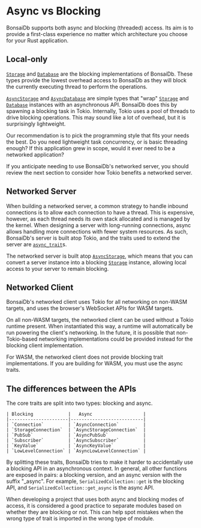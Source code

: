 # Async vs Blocking

BonsaiDb supports both async and blocking (threaded) access. Its aim is to
provide a first-class experience no matter which architecture you choose for
your Rust application.

## Local-only

[`Storage`][storage] and [`Database`][database] are the blocking implementations
of BonsaiDb. These types provide the lowest overhead access to BonsaiDb as they
will block the currently executing thread to perform the operations.

[`AsyncStorage`][async-storage] and [`AsyncDatabase`][async-database] are simple
types that "wrap" [`Storage`][storage] and [`Database`][database] instances with
an asynchronous API. BonsaiDb does this by spawning a blocking task in Tokio.
Internally, Tokio uses a pool of threads to drive blocking operations. This may
sound like a lot of overhead, but it is surprisingly lightweight.

Our recommendation is to pick the programming style that fits your needs the
best. Do you need lightweight task concurrency, or is basic threading enough? If
this application grew in scope, would it ever need to be a networked
application?

If you anticipate needing to use BonsaiDb's networked server, you should review
the next section to consider how Tokio benefits a networked server.

## Networked Server

When building a networked server, a common strategy to handle inbound
connections is to allow each connection to have a thread. This is expensive,
however, as each thread needs its own stack allocated and is managed by the
kernel. When designing a server with long-running connections, async allows
handling more connections with fewer system resources. As such, BonsaiDb's
server is built atop Tokio, and the traits used to extend the server are
[`async_trait`][async_trait]s.

The networked server is built atop [`AsyncStorage`][async-storage], which means
that you can convert a server instance into a blocking [`Storage`][storage]
instance, allowing local access to your server to remain blocking.

## Networked Client

BonsaiDb's networked client uses Tokio for all networking on non-WASM targets,
and uses the browser's WebSocket APIs for WASM targets.

On all non-WASM targets, the networked client can be used without a Tokio
runtime present. When instantiated this way, a runtime will automatically be run
powering the client's networking. In the future, it is possible that
non-Tokio-based networking implementations could be provided instead for the
blocking client implementation.

For WASM, the networked client does not provide blocking trait implementations.
If you are building for WASM, you must use the async traits.

## The differences between the APIs

The core traits are split into two types: blocking and async.
  
    | Blocking             |   Async                   |
    |----------------------|---------------------------|
    | `Connection`         | `AsyncConnection`         |
    | `StorageConnection`  | `AsyncStorageConnection`  |
    | `PubSub`             | `AsyncPubSub`             |
    | `Subscriber`         | `AsyncSubscriber`         |
    | `KeyValue`           | `AsyncKeyValue`           |
    | `LowLevelConnection` | `AsyncLowLevelConnection` |

By splitting these traits, BonsaiDb tries to make it harder to accidentally use
a blocking API in an asynchronous context. In general, all other functions are
exposed in pairs: a blocking version, and an async version with the suffix
"_async". For example, `SerializedCollection::get` is the blocking API, and
`SerializedCollection::get_async` is the async API.

When developing a project that uses both async and blocking modes of access, it
is considered a good practice to separate modules based on whether they are
blocking or not. This can help spot mistakes when the wrong type of trait is
imported in the wrong type of module.

[storage]: https://dev.bonsaidb.io/main/docs/bonsaidb_local/struct.Storage.html
[async-storage]:
    https://dev.bonsaidb.io/main/docs/bonsaidb_local/struct.AsyncStorage.html
[database]:
    https://dev.bonsaidb.io/main/docs/bonsaidb_local/struct.Database.html
[async-database]:
    https://dev.bonsaidb.io/main/docs/bonsaidb_local/struct.AsyncDatabase.html
[async_trait]: https://crates.io/crates/async_trait
